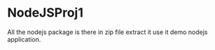 # NodeJSProj1
All the nodejs package is there in zip file extract it use it demo nodejs application. 
